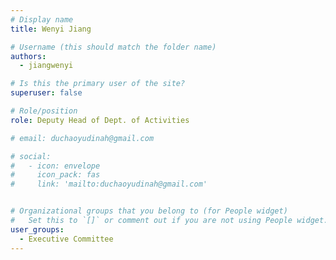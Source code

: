 ```yaml
---
# Display name
title: Wenyi Jiang

# Username (this should match the folder name)
authors:
  - jiangwenyi

# Is this the primary user of the site?
superuser: false

# Role/position
role: Deputy Head of Dept. of Activities

# email: duchaoyudinah@gmail.com

# social:
#   - icon: envelope
#     icon_pack: fas
#     link: 'mailto:duchaoyudinah@gmail.com'


# Organizational groups that you belong to (for People widget)
#   Set this to `[]` or comment out if you are not using People widget.
user_groups:
  - Executive Committee
---
```

